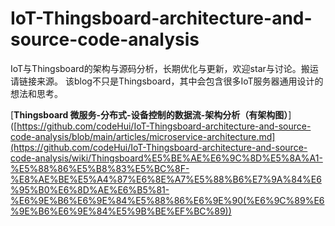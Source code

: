 # IoT-Thingsboard-architecture-and-source-code-analysis
IoT与Thingsboard的架构与源码分析，长期优化与更新，欢迎star与讨论。搬运请链接来源。
该blog不只是Thingsboard，其中会包含很多IoT服务器通用设计的想法和思考。


[**Thingsboard 微服务-分布式-设备控制的数据流-架构分析（有架构图）**]([https://github.com/codeHui/IoT-Thingsboard-architecture-and-source-code-analysis/blob/main/articles/microservice-architecture.md](https://github.com/codeHui/IoT-Thingsboard-architecture-and-source-code-analysis/wiki/Thingsboard%E5%BE%AE%E6%9C%8D%E5%8A%A1-%E5%88%86%E5%B8%83%E5%BC%8F-%E8%AE%BE%E5%A4%87%E6%8E%A7%E5%88%B6%E7%9A%84%E6%95%B0%E6%8D%AE%E6%B5%81-%E6%9E%B6%E6%9E%84%E5%88%86%E6%9E%90(%E6%9C%89%E6%9E%B6%E6%9E%84%E5%9B%BE%EF%BC%89))


